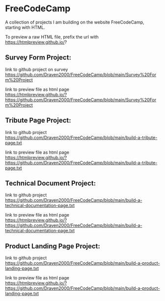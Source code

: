 # FreeCodeCamp
A collection of projects I am building on the website FreeCodeCamp, starting with HTML.

To preview a raw HTML file, prefix the url with<br>
https://htmlpreview.github.io/? 

Survey Form Project:
---

link to github project on survey<br>
https://github.com/Draven2000/FreeCodeCamp/blob/main/Survey%20Form%20Project

link to preview file as html page <br>
https://htmlpreview.github.io/?https://github.com/Draven2000/FreeCodeCamp/blob/main/Survey%20Form%20Project

Tribute Page Project:
---
link to github project<br>
https://github.com/Draven2000/FreeCodeCamp/blob/main/build-a-tribute-page.txt

link to preview file as html page <br>
https://htmlpreview.github.io/?https://github.com/Draven2000/FreeCodeCamp/blob/main/build-a-tribute-page.txt

Technical Document Project:
---
link to github project<br>
https://github.com/Draven2000/FreeCodeCamp/blob/main/build-a-technical-documentation-page.txt


link to preview file as html page <br>
https://htmlpreview.github.io/?https://github.com/Draven2000/FreeCodeCamp/blob/main/build-a-technical-documentation-page.txt


Product Landing Page Project:
---
link to github project<br>
https://github.com/Draven2000/FreeCodeCamp/blob/main/build-a-product-landing-page.txt

link to preview file as html page <br>
https://htmlpreview.github.io/?https://github.com/Draven2000/FreeCodeCamp/blob/main/build-a-product-landing-page.txt
